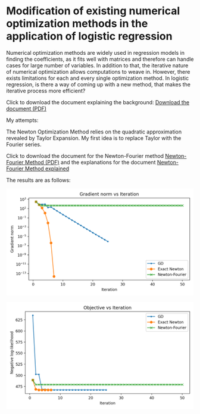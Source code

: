 # Modification of existing numerical optimization methods in the application of logistic regression

Numerical optimization methods are widely used in regression models in finding the coefficients, as it fits well with matrices and therefore can handle cases for large number of variables. In addition to that, the iterative nature of numerical optimization allows computations to weave in. However, there exists limitations for each and every single optimization method. In logistic regression, is there a way of coming up with a new method, that makes the iterative process more efficient?

Click to download the document explaining the background: [Download the document (PDF)](../assets/bg_250831.pdf)

My attempts:

The Newton Optimization Method relies on the quadratic approximation revealed by Taylor Expansion. My first idea is to replace Taylor with the Fourier series.

Click to download the document for the Newton-Fourier method [Newton-Fourier Method (PDF)](../assets/algorithms_250901.pdf) and the explanations for the document [Newton-Fourier Method explained](../assets/algorithms_250901.pdf)

The results are as follows:

![The gradient norm per iteration of Newton-Fourier method, compared with classic Newton and Gradient Descent(GD)](../images/gradnorm_vs_iter.png)

![The result per iteration of three methods](../images/objective_vs_iter.png)



